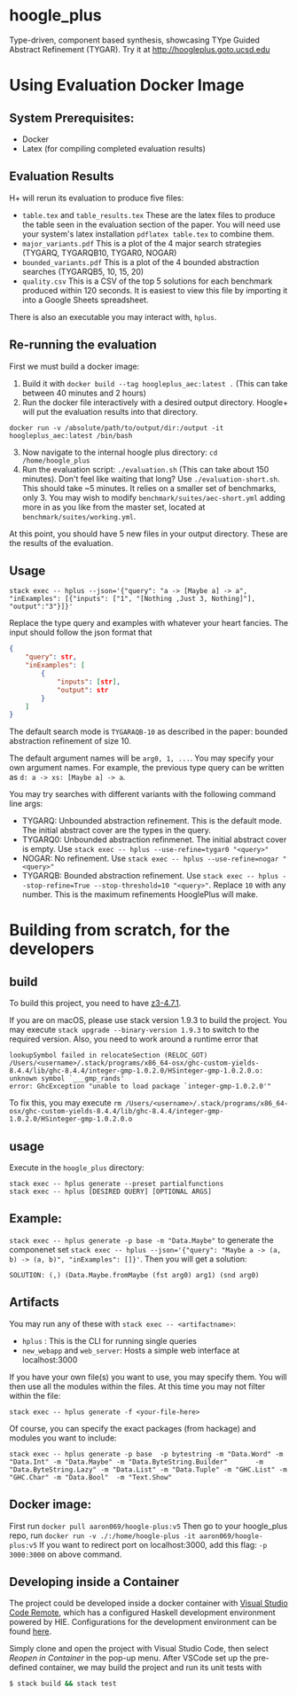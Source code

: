 # hoogle_plus
Type-driven, component based synthesis, showcasing TYpe Guided Abstract Refinement (TYGAR).
Try it at <http://hoogleplus.goto.ucsd.edu>

# Using Evaluation Docker Image
## System Prerequisites:
- Docker
- Latex (for compiling completed evaluation results)

## Evaluation Results
H+ will rerun its evaluation to produce five files:
- `table.tex` and `table_results.tex` These are the latex files to produce the table seen in the evaluation section of the paper.
You will need use your system's latex installation `pdflatex table.tex` to combine them.
- `major_variants.pdf` This is a plot of the 4 major search strategies (TYGARQ, TYGARQB10, TYGAR0, NOGAR)
- `bounded_variants.pdf` This is a plot of the 4 bounded abstraction searches (TYGARQB5, 10, 15, 20)
- `quality.csv` This is a CSV of the top 5 solutions for each benchmark produced within 120 seconds.
It is easiest to view this file by importing it into a Google Sheets spreadsheet.

There is also an executable you may interact with, `hplus`.

## Re-running the evaluation
First we must build a docker image:
1. Build it with `docker build --tag hoogleplus_aec:latest .` (This can take between 40 minutes and 2 hours)
2. Run the docker file interactively with a desired output directory.
Hoogle+ will put the evaluation results into that directory.
```
docker run -v /absolute/path/to/output/dir:/output -it hoogleplus_aec:latest /bin/bash
```
3. Now navigate to the internal hoogle plus directory: `cd /home/hoogle_plus`
4. Run the evaluation script: `./evaluation.sh` (This can take about 150 minutes). Don't feel like waiting that long? Use `./evaluation-short.sh`. This should take ~5 minutes. It relies on a smaller set of benchmarks, only 3. You may wish to modify `benchmark/suites/aec-short.yml` adding more in as you like from the master set, located at `benchmark/suites/working.yml`.

At this point, you should have 5 new files in your output directory.
These are the results of the evaluation.

## Usage
```
stack exec -- hplus --json='{"query": "a -> [Maybe a] -> a", "inExamples": [{"inputs": ["1", "[Nothing ,Just 3, Nothing]"], "output":"3"}]}'
```
Replace the type query and examples with whatever your heart fancies.
The input should follow the json format that
```json
{
    "query": str,
    "inExamples": [
        {
            "inputs": [str],
            "output": str
        }
    ]            
}
```
The default search mode is `TYGARAQB-10` as described in the paper: bounded abstraction refinement of size 10.

The default argument names will be `arg0, 1, ...`.
You may specify your own argument names. For example, the previous type query can be written as `d: a -> xs: [Maybe a] -> a`.

You may try searches with different variants with the following command line args:
- TYGARQ: Unbounded abstraction refinement. This is the default mode. The initial abstract cover are the types in the query.
- TYGARQ0: Unbounded abstraction refinmenet. The initial abstract cover is empty. Use `stack exec -- hplus --use-refine=tygar0 "<query>"`
- NOGAR: No refinement. Use `stack exec -- hplus --use-refine=nogar "<query>"`
- TYGARQB: Bounded abstraction refinement. Use `stack exec -- hplus --stop-refine=True --stop-threshold=10 "<query>"`. Replace `10` with any number. This is the maximum refinements HooglePlus will make.


# Building from scratch, for the developers

## build
To build this project, you need to have [z3-4.7.1](https://github.com/Z3Prover/z3/releases/z3-4.7.1).

If you are on macOS, please use stack version 1.9.3 to build the project.
You may execute `stack upgrade --binary-version 1.9.3` to switch to the required version.
Also, you need to work around a runtime error that 
```
lookupSymbol failed in relocateSection (RELOC_GOT)
/Users/<username>/.stack/programs/x86_64-osx/ghc-custom-yields-8.4.4/lib/ghc-8.4.4/integer-gmp-1.0.2.0/HSinteger-gmp-1.0.2.0.o: unknown symbol `___gmp_rands'
error: GhcException "unable to load package `integer-gmp-1.0.2.0'"
```
To fix this, you may execute `rm /Users/<username>/.stack/programs/x86_64-osx/ghc-custom-yields-8.4.4/lib/ghc-8.4.4/integer-gmp-1.0.2.0/HSinteger-gmp-1.0.2.0.o`

## usage
Execute in the `hoogle_plus` directory:
```
stack exec -- hplus generate --preset partialfunctions
stack exec -- hplus [DESIRED QUERY] [OPTIONAL ARGS]
```

## Example:
`stack exec -- hplus generate -p base -m "Data.Maybe"` to generate the componenet set
`stack exec -- hplus --json='{"query": "Maybe a -> (a, b) -> (a, b)", "inExamples": []}'`. Then you will get a solution:

`SOLUTION: (,) (Data.Maybe.fromMaybe (fst arg0) arg1) (snd arg0)`


## Artifacts
You may run any of these with `stack exec -- <artifactname>`:
- `hplus` : This is the CLI for running single queries
- `new_webapp` and `web_server`: Hosts a simple web interface at localhost:3000

If you have your own file(s) you want to use, you may specify them. You will then use all the modules within the files. At this time you may not filter within the file:
```
stack exec -- hplus generate -f <your-file-here>
```

Of course, you can specify the exact packages (from hackage) and modules you want to include:
```
stack exec -- hplus generate -p base  -p bytestring -m "Data.Word" -m "Data.Int" -m "Data.Maybe" -m "Data.ByteString.Builder"       -m "Data.ByteString.Lazy" -m "Data.List" -m "Data.Tuple" -m "GHC.List" -m "GHC.Char" -m "Data.Bool"  -m "Text.Show"
```

## Docker image:
First run `docker pull aaron069/hoogle-plus:v5`
Then go to your hoogle_plus repo, run `docker run -v ./:/home/hoogle-plus -it aaron069/hoogle-plus:v5`
If you want to redirect port on localhost:3000, add this flag: `-p 3000:3000` on above command.


## Developing inside a Container

The project could be developed inside a docker container with [Visual Studio Code Remote][vscode-remote],
which has a configured Haskell development environment powered by HIE.
Configurations for the development environment can be found [here](/.devcontainer).

Simply clone and open the project with Visual Studio Code, then select _Reopen in Container_ in the pop-up menu.
After VSCode set up the pre-defined container, we may build the project and run its unit tests with
```bash
$ stack build && stack test
```

[vscode-remote]: <https://code.visualstudio.com/docs/remote/containers>


